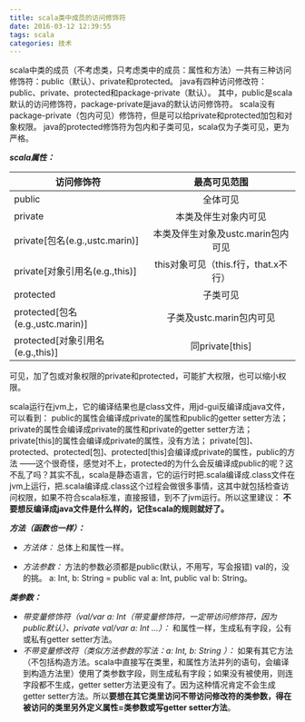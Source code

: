 ```yaml
---
title: scala类中成员的访问修饰符
date: 2016-03-12 12:39:55
tags: scala
categories: 技术
---
```


scala中类的成员（不考虑类，只考虑类中的成员：属性和方法）一共有三种访问修饰符：public（默认）、private和protected。
java有四种访问修改符：public、private、protected和package-private（默认）。
其中，public是scala默认的访问修饰符，package-private是java的默认访问修饰符。
scala没有package-private（包内可见）修饰符，但是可以给private和protected加包和对象权限。
java的protected修饰符为包内和子类可见，scala仅为子类可见，更为严格。

***scala属性：***

| 访问修饰符                        | 最高可见范围                        |
| ---------------------------------|:----------------------------------:|
| public                           | 全体可见                            |
| private                          | 本类及伴生对象内可见                 |
| private[包名(e.g.,ustc.marin)]   | 本类及伴生对象及ustc.marin包内可见    |
| private[对象引用名(e.g.,this)]    | this对象可见（this.f行，that.x不行） |
| protected                        | 子类可见                            |
| protected[包名(e.g.,ustc.marin)] | 子类及ustc.marin包内可见             |
| protected[对象引用名(e.g.,this)]  | 同private[this]                    |

可见，加了包或对象权限的private和protected，可能扩大权限，也可以缩小权限。

scala运行在jvm上，它的编译结果也是class文件，用jd-gui反编译成java文件，可以看到：
public的属性会编译成private的属性和public的getter setter方法；
private的属性会编译成private的属性和private的getter setter方法；
private[this]的属性会编译成private的属性，没有方法；
private[包]、protected、protected[包]、protected[this]会编译成private的属性，public的方法 ——这个很奇怪，感觉对不上，protected的为什么会反编译成public的呢？这不乱了吗？其实不乱，scala是静态语言，它的运行时把.scala编译成.class文件在jvm上运行，把.scala编译成.class这个过程会做很多事情，这其中就包括检查访问权限，如果不符合scala标准，直接报错，到不了jvm运行。所以这里建议： **不要想反编译成java文件是什么样的，记住scala的规则就好了。**


***方法（函数也一样）：***

- *方法体：* 总体上和属性一样。

- *方法参数：* 方法的参数必须都是public(默认，不用写，写会报错) val的，没的挑。
a: Int, b: String = public val a: Int, public val b: String。


***类参数：***
- *带变量修饰符（val/var a: Int（带变量修饰符，一定带访问修饰符，因为public默认）、private val/var a: Int ...）：*  和属性一样，生成私有字段，公有或私有getter setter方法。
- *不带变量修改符（类似方法参数的写法：a: Int, b: String ）：* 如果有其它方法（不包括构造方法。scala中直接写在类里，和属性方法并列的语句，会编译到构造方法里）使用了类参数字段，则生成私有字段；如果没有被使用，则连字段都不生成，getter setter方法更没有了。因为这种情况肯定不会生成getter setter方法。所以**要想在其它类里访问不带访问修改符的类参数，得在被访问的类里另外定义属性=类参数或写getter setter方法**。
